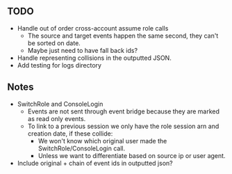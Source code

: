 ## TODO

* Handle out of order cross-account assume role calls
  * The source and target events happen the same second, they can't be sorted on date.
  * Maybe just need to have fall back ids? 
* Handle representing collisions in the outputted JSON.
* Add testing for logs directory

## Notes 

* SwitchRole and ConsoleLogin
  * Events are not sent through event bridge because they are marked as read only events.
  * To link to a previous session we only have the role session arn and creation date, if these collide:
    * We won't know which original user made the SwitchRole/ConsoleLogin call.
    * Unless we want to differentiate based on source ip or user agent.
* Include original + chain of event ids in outputted json?
